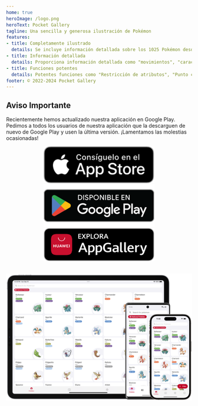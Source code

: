 ```yaml
---
home: true
heroImage: /logo.png
heroText: Pocket Gallery
tagline: Una sencilla y generosa ilustración de Pokémon
features:
- title: Completamente ilustrado
  details: Se incluye información detallada sobre los 1025 Pokémon desde la Generación 1 hasta la Generación 9.
- title: Información detallada
  details: Proporciona información detallada como "movimientos", "características", "accesorios", "tiempo", "ubicaciones" y "estados anormales".
- title: Funciones potentes
  details: Potentes funciones como "Restricción de atributos", "Punto ciego" y "Calculadora de valor de habilidad" han sido diseñadas específicamente para los entusiastas del emparejamiento.
footer: © 2022-2024 Pocket Gallery
---
```


## Aviso Importante
Recientemente hemos actualizado nuestra aplicación en Google Play. Pedimos a todos los usuarios de nuestra aplicación que la descarguen de nuevo de Google Play y usen la última versión. ¡Lamentamos las molestias ocasionadas!

<a href="https://apps.apple.com/us/app/pocket-gallery-app/id6464266038">
<div align="center">
<img src="../.vuepress/public/app-store-badge-es.svg" alt="hero" style="width: 300px;"/>
</div>
</a>

<a href="https://play.google.com/store/apps/details?id=com.eurekaffeine.pokedex.renaissance">
<div align="center">
<img src="../.vuepress/public/google-play-badge-es.png" alt="hero" style="width: 300px;"/>
</div>
</a>

<a href="https://url.cloud.huawei.com/nlFEFYg8Cc?shareTo=qrcode">
<div align="center">
<img src="../.vuepress/public/app-gallery-badge-es.svg" alt="hero" style="width: 300px;"/>
</div>
</a>

\
![hero](../.vuepress/public/hero.png)